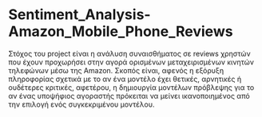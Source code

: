 # Sentiment_Analysis-Amazon_Mobile_Phone_Reviews

Στόχος του project είναι η ανάλυση συναισθήματος σε reviews χρηστών που έχουν προχωρήσει στην αγορά ορισμένων μεταχειρισμένων κινητών τηλεφώνων μέσω της Amazon. Σκοπός είναι, αφενός η εξόρυξη πληροφορίας σχετικά με το αν ένα μοντέλο έχει θετικές, αρνητικές ή ουδέτερες κριτικές, αφετέρου, η δημιουργία μοντέλων πρόβλεψης για το αν ένας υποψήφιος αγοραστής πρόκειται να  μείνει ικανοποιημένος από την επιλογή ενός συγκεκριμένου μοντέλου.
